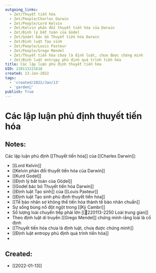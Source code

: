 ```yaml
---
outgoing_links:
  - Zet/Thuyết tiến hóa
  - Zet/People/Charles Darwin
  - Zet/People/Lord Kelvin
  - Zet/Kelvin phản đối thuyết tiến hóa của Darwin
  - Zet/Định lý bất toàn của Gödel
  - Zet/Godel bác bỏ Thuyết tiến hóa Darwin
  - Zet/Định luật Tạo sinh
  - Zet/People/Louis Pasteur
  - Zet/People/Grego Mendel
  - Zet/Thuyết tiến hóa chưa là định luật, chưa được chứng minh
  - Zet/Định luật entropy phủ định quá trình tiến hóa
title: Các lập luận phủ định thuyết tiến hóa
UID: 220113221618
created: 13-Jan-2022
tags:
  - 'created/2022/Jan/13'
  - 'garden🏡'
publish: True
---
```

# Các lập luận phủ định thuyết tiến hóa

## Notes:
Các lập luận phủ định [[Thuyết tiến hóa]] của [[Charles Darwin]]:

- [[Lord Kelvin]]
- [[Kelvin phản đối thuyết tiến hóa của Darwin]]
- [[Kurd Godel]]
- [[Định lý bất toàn của Gödel]]
- [[Godel bác bỏ Thuyết tiến hóa Darwin]]
- [[Định luật Tạo sinh]] của [[Louis Pasteur]]
- [[Định luật Tạo sinh phủ định thuyết tiến hóa]]
- [[Tế bào nhân sơ không thể tiến hóa thành tế bào nhân chuẩn]]
- Sự sống bùng nổ đột ngột trong [[Kỷ Cambri]]
- Số lượng loài chuyển tiếp phải lớn [[💬220113-2250 Loài trung gian]]
- Theo định luật di truyền [[Grego Mendel]] chứng minh rằng loài là cố định
- [[Thuyết tiến hóa chưa là định luật, chưa được chứng minh]]
- [[Định luật entropy phủ định quá trình tiến hóa]]
- 



## Created:
- [[2022-01-13]]
